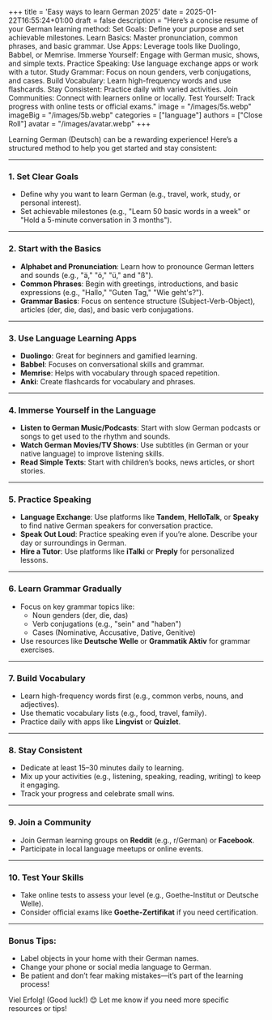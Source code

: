 +++
title = 'Easy ways to learn German 2025'
date = 2025-01-22T16:55:24+01:00
draft = false
description = "Here’s a concise resume of your German learning method: Set Goals: Define your purpose and set achievable milestones. Learn Basics: Master pronunciation, common phrases, and basic grammar. Use Apps: Leverage tools like Duolingo, Babbel, or Memrise. Immerse Yourself: Engage with German music, shows, and simple texts. Practice Speaking: Use language exchange apps or work with a tutor. Study Grammar: Focus on noun genders, verb conjugations, and cases. Build Vocabulary: Learn high-frequency words and use flashcards. Stay Consistent: Practice daily with varied activities. Join Communities: Connect with learners online or locally. Test Yourself: Track progress with online tests or official exams."
image = "/images/5s.webp"
imageBig = "/images/5b.webp"
categories = ["language"]
authors = ["Close Roll"]
avatar = "/images/avatar.webp"
+++


Learning German (Deutsch) can be a rewarding experience! Here’s a structured method to help you get started and stay consistent:

---

### 1. **Set Clear Goals**
   - Define why you want to learn German (e.g., travel, work, study, or personal interest).
   - Set achievable milestones (e.g., "Learn 50 basic words in a week" or "Hold a 5-minute conversation in 3 months").

---

### 2. **Start with the Basics**
   - **Alphabet and Pronunciation**: Learn how to pronounce German letters and sounds (e.g., "ä," "ö," "ü," and "ß").
   - **Common Phrases**: Begin with greetings, introductions, and basic expressions (e.g., "Hallo," "Guten Tag," "Wie geht's?").
   - **Grammar Basics**: Focus on sentence structure (Subject-Verb-Object), articles (der, die, das), and basic verb conjugations.

---

### 3. **Use Language Learning Apps**
   - **Duolingo**: Great for beginners and gamified learning.
   - **Babbel**: Focuses on conversational skills and grammar.
   - **Memrise**: Helps with vocabulary through spaced repetition.
   - **Anki**: Create flashcards for vocabulary and phrases.

---

### 4. **Immerse Yourself in the Language**
   - **Listen to German Music/Podcasts**: Start with slow German podcasts or songs to get used to the rhythm and sounds.
   - **Watch German Movies/TV Shows**: Use subtitles (in German or your native language) to improve listening skills.
   - **Read Simple Texts**: Start with children’s books, news articles, or short stories.

---

### 5. **Practice Speaking**
   - **Language Exchange**: Use platforms like **Tandem**, **HelloTalk**, or **Speaky** to find native German speakers for conversation practice.
   - **Speak Out Loud**: Practice speaking even if you’re alone. Describe your day or surroundings in German.
   - **Hire a Tutor**: Use platforms like **iTalki** or **Preply** for personalized lessons.

---

### 6. **Learn Grammar Gradually**
   - Focus on key grammar topics like:
     - Noun genders (der, die, das)
     - Verb conjugations (e.g., "sein" and "haben")
     - Cases (Nominative, Accusative, Dative, Genitive)
   - Use resources like **Deutsche Welle** or **Grammatik Aktiv** for grammar exercises.

---

### 7. **Build Vocabulary**
   - Learn high-frequency words first (e.g., common verbs, nouns, and adjectives).
   - Use thematic vocabulary lists (e.g., food, travel, family).
   - Practice daily with apps like **Lingvist** or **Quizlet**.

---

### 8. **Stay Consistent**
   - Dedicate at least 15–30 minutes daily to learning.
   - Mix up your activities (e.g., listening, speaking, reading, writing) to keep it engaging.
   - Track your progress and celebrate small wins.

---

### 9. **Join a Community**
   - Join German learning groups on **Reddit** (e.g., r/German) or **Facebook**.
   - Participate in local language meetups or online events.

---

### 10. **Test Your Skills**
   - Take online tests to assess your level (e.g., Goethe-Institut or Deutsche Welle).
   - Consider official exams like **Goethe-Zertifikat** if you need certification.

---

### Bonus Tips:
   - Label objects in your home with their German names.
   - Change your phone or social media language to German.
   - Be patient and don’t fear making mistakes—it’s part of the learning process!

Viel Erfolg! (Good luck!) 😊 Let me know if you need more specific resources or tips!
